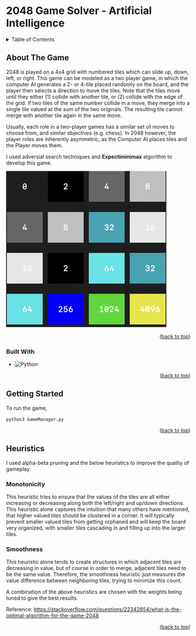 <a name="readme-top"></a>
# 2048 Game Solver - Artificial Intelligence

<!-- TABLE OF CONTENTS -->
<details>
  <summary>Table of Contents</summary>
  <ol>
    <li>
      <a href="#about-the-game">About The Game</a>
      <ul>
        <li><a href="#built-with">Built With</a></li>
      </ul>
    </li>
    <li>
      <a href="#getting-started">Getting Started</a>
    </li>
    <li><a href="#heuristics">Heuristics</a></li>
  </ol>
</details>



<!-- ABOUT THE PROJECT -->
## About The Game

2048 is played on a 4x4 grid with numbered tiles which can slide up, down, left, or right. This game can be
modeled as a two player game, in which the computer AI generates a 2- or 4-tile placed randomly on the board,
and the player then selects a direction to move the tiles. Note that the tiles move until they either (1) collide with
another tile, or (2) collide with the edge of the grid. If two tiles of the same number collide in a move, they merge
into a single tile valued at the sum of the two originals. The resulting tile cannot merge with another tile again in
the same move.

Usually, each role in a two-player games has a similar set of moves to choose from, and similar objectives (e.g.
chess). In 2048 however, the player roles are inherently asymmetric, as the Computer AI places tiles and the
Player moves them.

I used adversial search techniques and **Expectiminimax** algorithm to develop this game.

![Game](https://github.com/saranthn/2048-AI/blob/main/2048.png)

<p align="right">(<a href="#readme-top">back to top</a>)</p>


### Built With

* ![Python]

<p align="right">(<a href="#readme-top">back to top</a>)</p>

## Getting Started

To run the game,

```
python3 GameManager.py
```

<p align="right">(<a href="#readme-top">back to top</a>)</p>

## Heuristics

I used alpha-beta pruning and the below heuristics to improve the quality of gameplay.

### Monotonicity
This heuristic tries to ensure that the values of the tiles are all either increasing or decreasing along both the left/right and up/down directions. This heuristic alone captures the intuition that many others have mentioned, that higher valued tiles should be clustered in a corner. It will typically prevent smaller valued tiles from getting orphaned and will keep the board very organized, with smaller tiles cascading in and filling up into the larger tiles.

### Smoothness
This heuristic alone tends to create structures in which adjacent tiles are decreasing in value, but of course in order to merge, adjacent tiles need to be the same value. Therefore, the smoothness heuristic just measures the value difference between neighboring tiles, trying to minimize this count.

A combination of the above heuristics are chosen with the weights being tuned to give the best results.

Reference: https://stackoverflow.com/questions/22342854/what-is-the-optimal-algorithm-for-the-game-2048

<p align="right">(<a href="#readme-top">back to top</a>)</p>

[Python]: https://img.shields.io/badge/Python-14354C?style=for-the-badge&logo=python&logoColor=white
